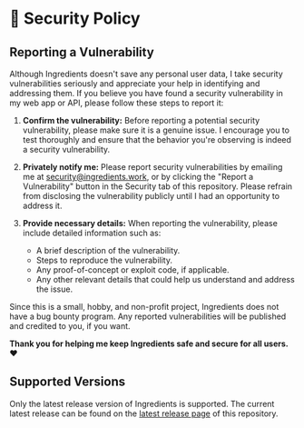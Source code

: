 # 🔐 Security Policy

## Reporting a Vulnerability
Although Ingredients doesn't save any personal user data, I take security vulnerabilities seriously and appreciate your help in identifying and addressing them. If you believe you have found a security vulnerability in my web app or API, please follow these steps to report it:

1. **Confirm the vulnerability:** Before reporting a potential security vulnerability, please make sure it is a genuine issue. I encourage you to test thoroughly and ensure that the behavior you're observing is indeed a security vulnerability.

2. **Privately notify me:** Please report security vulnerabilities by emailing me at security@ingredients.work, or by clicking the "Report a Vulnerability" button in the Security tab of this repository. Please refrain from disclosing the vulnerability publicly until I had an opportunity to address it.

3. **Provide necessary details:** When reporting the vulnerability, please include detailed information such as:
    - A brief description of the vulnerability.
    - Steps to reproduce the vulnerability.
    - Any proof-of-concept or exploit code, if applicable.
    - Any other relevant details that could help us understand and address the issue.

Since this is a small, hobby, and non-profit project, Ingredients does not have a bug bounty program. Any reported vulnerabilities will be published and credited to you, if you want.

**Thank you for helping me keep Ingredients safe and secure for all users.** ❤️

## Supported Versions
Only the latest release version of Ingredients is supported. The current latest release can be found on the [latest release page](https://github.com/berrysauce/ingredients/releases/latest) of this repository.
